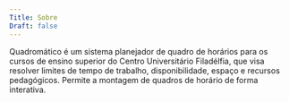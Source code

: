 ```yaml
---
Title: Sobre 
Draft: false
---
```


Quadromático é um sistema planejador de quadro de horários para os cursos de ensino superior do Centro Universitário Filadélfia, que visa resolver limites de tempo de trabalho, disponibilidade, espaço e recursos pedagógicos. Permite a montagem de quadros de horário de forma interativa.
